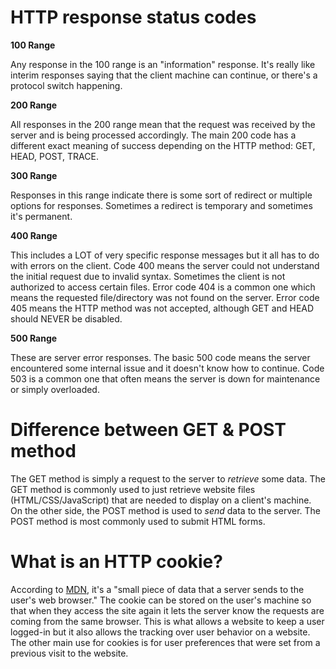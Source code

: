 # HTTP response status codes

**100 Range**

Any response in the 100 range is an "information" response. It's really like interim responses saying that the client machine can continue, or there's a protocol switch happening.

**200 Range**

All responses in the 200 range mean that the request was received by the server and is being processed accordingly. The main 200 code has a different exact meaning of success depending on the HTTP method: GET, HEAD, POST, TRACE.

**300 Range**

Responses in this range indicate there is some sort of redirect or multiple options for responses. Sometimes a redirect is temporary and sometimes it's permanent.

**400 Range**

This includes a LOT of very specific response messages but it all has to do with errors on the client. Code 400 means the server could not understand the initial request due to invalid syntax. Sometimes the client is not authorized to access certain files. Error code 404 is a common one which means the requested file/directory was not found on the server. Error code 405 means the HTTP method was not accepted, although GET and HEAD should NEVER be disabled.

**500 Range**

These are server error responses. The basic 500 code means the server encountered some internal issue and it doesn't know how to continue. Code 503 is a common one that often means the server is down for maintenance or simply overloaded. 

# Difference between GET & POST method

The GET method is simply a request to the server to *retrieve* some data. The GET method is commonly used to just retrieve website files (HTML/CSS/JavaScript) that are needed to display on a client's machine. On the other side, the POST method is used to *send* data to the server. The POST method is most commonly used to submit HTML forms.

# What is an HTTP cookie?

According to [MDN](https://developer.mozilla.org/en-US/docs/Web/HTTP/Cookies), it's a "small piece of data that a server sends to the user's web browser." The cookie can be stored on the user's machine so that when they access the site again it lets the server know the requests are coming from the same browser. This is what allows a website to keep a user logged-in but it also allows the tracking over user behavior on a website. The other main use for cookies is for user preferences that were set from a previous visit to the website.